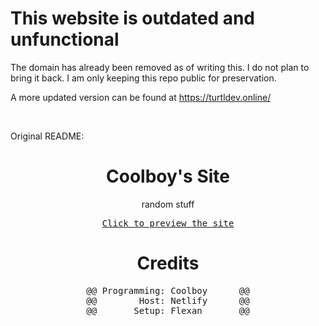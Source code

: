 # This website is outdated and unfunctional
The domain has already been removed as of writing this.
I do not plan to bring it back. I am only keeping this
repo public for preservation.

A more updated version can be found at https://turtldev.online/

&nbsp;&nbsp;&nbsp;&nbsp;




Original README:
<div align="center">
<h1>Coolboy's Site</h1>
<p>random stuff</p>
<pre><a href="https://coolboysite.cf">Click to preview the site</a></pre>
<h1>Credits</h1>
<pre lang="diff">
@@ Programming: Coolboy      @@
@@        Host: Netlify      @@
@@       Setup: Flexan       @@
</pre>
</div>
